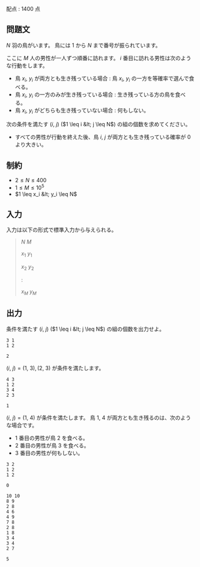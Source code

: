 配点 : $1400$ 点

## 問題文

$N$ 羽の鳥がいます。
鳥には $1$ から $N$ まで番号が振られています。

ここに $M$ 人の男性が一人ずつ順番に訪れます。
$i$ 番目に訪れる男性は次のような行動をします。

- 鳥 $x_i$, $y_i$ が両方とも生き残っている場合 : 鳥 $x_i$, $y_i$ の一方を等確率で選んで食べる。
- 鳥 $x_i$, $y_i$ の一方のみが生き残っている場合 : 生き残っている方の鳥を食べる。
- 鳥 $x_i$, $y_i$ がどちらも生き残っていない場合 : 何もしない。

次の条件を満たす $(i,\ j)$ ($1 \leq i &lt; j \leq N$) の組の個数を求めてください。

- すべての男性が行動を終えた後、鳥 $i$, $j$ が両方とも生き残っている確率が $0$ より大きい。

## 制約

- $2 \leq N \leq 400$
- $1 \leq M \leq 10^5$
- $1 \leq x_i &lt; y_i \leq N$

## 入力

入力は以下の形式で標準入力から与えられる。

> $N$ $M$
> 
> $x_1$ $y_1$
> 
> $x_2$ $y_2$
> 
> $:$
> 
> $x_M$ $y_M$

## 出力

条件を満たす $(i,\ j)$ ($1 \leq i &lt; j \leq N$) の組の個数を出力せよ。

```input1
3 1
1 2
```

```output1
2
```

$(i,\ j) = (1,\ 3), (2,\ 3)$ が条件を満たします。

```input2
4 3
1 2
3 4
2 3
```

```output2
1
```

$(i,\ j) = (1,\ 4)$ が条件を満たします。
鳥 $1$, $4$ が両方とも生き残るのは、次のような場合です。

- $1$ 番目の男性が鳥 $2$ を食べる。
- $2$ 番目の男性が鳥 $3$ を食べる。
- $3$ 番目の男性が何もしない。

```input3
3 2
1 2
1 2
```

```output3
0
```

```input4
10 10
8 9
2 8
4 6
4 9
7 8
2 8
1 8
3 4
3 4
2 7
```

```output4
5
```